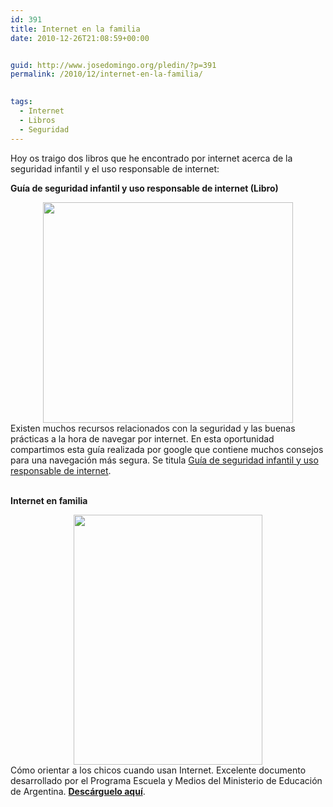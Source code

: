 ```yaml
---
id: 391
title: Internet en la familia
date: 2010-12-26T21:08:59+00:00


guid: http://www.josedomingo.org/pledin/?p=391
permalink: /2010/12/internet-en-la-familia/

  
tags:
  - Internet
  - Libros
  - Seguridad
---
```

Hoy os traigo dos libros que he encontrado por internet acerca de la seguridad infantil y el uso responsable de internet:

**Guía de seguridad infantil y uso responsable de internet (Libro)**

<div style="text-align: center;">
  <a href="http://1.bp.blogspot.com/_Vu4cDVjjvVI/TI6AKuru69I/AAAAAAAACS4/OQ-ZBG340EU/s1600/guiaseguridadinfantil.jpg" target="_blank"><img src="http://1.bp.blogspot.com/_Vu4cDVjjvVI/TI6AKuru69I/AAAAAAAACS4/OQ-ZBG340EU/s400/guiaseguridadinfantil.jpg" border="0" alt="" width="400" height="353" /></a>
</div>

<div>
  Existen muchos recursos relacionados con la seguridad y las buenas prácticas a la hora de navegar por internet. En esta oportunidad compartimos esta guía realizada por google que contiene muchos consejos para una navegación más segura. Se titula <a href="https://sites.google.com/site/grupoeducativa2010/file-cabinet/guiagoogle.pdf?attredirects=0&d=1" target="_blank">Guía de seguridad infantil y uso responsable de internet</a>.
</div>

<div>
  <a href="http://1.bp.blogspot.com/_Vu4cDVjjvVI/TI6AKuru69I/AAAAAAAACS4/OQ-ZBG340EU/s1600/guiaseguridadinfantil.jpg" target="_blank"><br /> </a>
</div>

**Internet en familia**

<div>
  <div style="text-align: center;">
    <a href="http://1.bp.blogspot.com/_Vu4cDVjjvVI/TJFCVa3MLQI/AAAAAAAACWI/HRmf_gSs9v4/s1600/Internetenfamilia.jpg" target="_blank"><img src="http://1.bp.blogspot.com/_Vu4cDVjjvVI/TJFCVa3MLQI/AAAAAAAACWI/HRmf_gSs9v4/s400/Internetenfamilia.jpg" border="0" alt="" width="302" height="400" /></a>
  </div>
</div>

<div>
  <div>
    Cómo orientar a los chicos cuando usan Internet. Excelente documento desarrollado por el Programa Escuela y Medios del Ministerio de Educación de Argentina. <strong><a href="https://sites.google.com/site/grupoeducativa2010/file-cabinet/internet_familia.pdf?attredirects=0&d=1" target="_blank">Descárguelo aquí</a></strong>.
  </div>
  
  <div>
    <a href="http://1.bp.blogspot.com/_Vu4cDVjjvVI/TJFCVa3MLQI/AAAAAAAACWI/HRmf_gSs9v4/s1600/Internetenfamilia.jpg" target="_blank"><br /> </a>
  </div>
</div>
